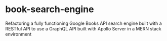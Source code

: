 # book-search-engine
Refactoring a fully functioning Google Books API search engine built with a RESTful API to use a GraphQL API built with Apollo Server in a MERN stack environment 
